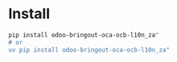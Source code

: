 # Install

```bash
pip install odoo-bringout-oca-ocb-l10n_za"
# or
uv pip install odoo-bringout-oca-ocb-l10n_za"
```
